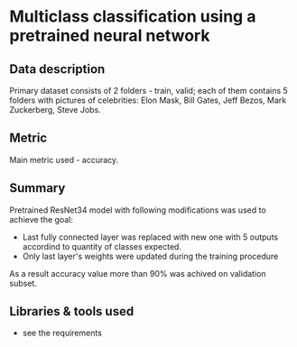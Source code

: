 # Multiclass classification using a pretrained neural network

## Data description

Primary dataset consists of 2 folders - train, valid; each of them contains 5 folders with pictures of celebrities: Elon Mask, Bill Gates, Jeff Bezos, Mark Zuckerberg, Steve Jobs. 


## Metric

Main metric used - accuracy.

## Summary

Pretrained ResNet34 model with following modifications was used to achieve the goal:
* Last fully connected layer was replaced with new one with 5 outputs accordind to quantity of classes expected.
* Only last layer's weights were updated during the training procedure

As a result accuracy value more than 90% was achived on validation subset.

## Libraries & tools used
* see the requirements

